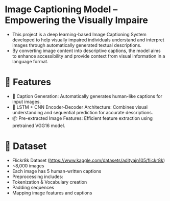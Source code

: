 # Image Captioning Model – Empowering the Visually Impaire
- This project is a deep learning-based Image Captioning System developed to help visually impaired individuals understand and interpret images through automatically generated textual descriptions.
- By converting image content into descriptive captions, the model aims to enhance accessibility and provide context from visual information in a language format.

 # :rocket: Features
- 🧾 Caption Generation: Automatically generates human-like captions for input images.
- 🧠 LSTM + CNN Encoder-Decoder Architecture: Combines visual understanding and sequential prediction for accurate descriptions.
- 📦 Pre-extracted Image Features: Efficient feature extraction using pretrained VGG16 model.


# :rocket: Dataset
- Flickr8k Dataset (https://www.kaggle.com/datasets/adityajn105/flickr8k)
- ~8,000 images
- Each image has 5 human-written captions
- Preprocessing includes:
- Tokenization & Vocabulary creation
- Padding sequences
- Mapping image features and captions



  


